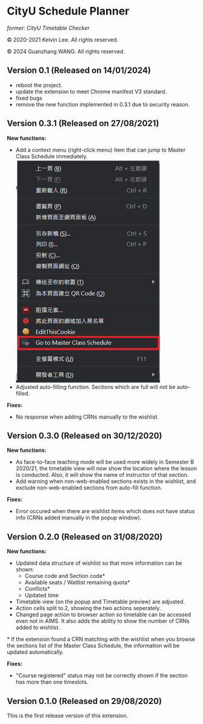 # CityU Schedule Planner 

_former: CityU Timetable Checker_

&copy; 2020-2021 Kelvin Lee. All rights reserved.

&copy; 2024 Guanzhang WANG. All rights reserved.

## Version 0.1 (Released on 14/01/2024)

- reboot the project.
- update the extension to meet Chrome manifest V3 standard.
- fixed bugs
- remove the new function implemented in 0.3.1 due to security reason.

## Version 0.3.1 (Released on 27/08/2021)

**New functions:**

- Add a context menu (right-click menu) item that can jump to Master Class Schedule immediately.
![Example image of context menu item](context.png)
- Adjusted auto-filling function. Sections which are full will not be auto-filled.

**Fixes:**

- No response when adding CRNs manually to the wishlist.

## Version 0.3.0 (Released on 30/12/2020)

**New functions:**

- As face-to-face teaching mode will be used more widely in Semester B 2020/21, the timetable view will now show the location where the lesson is conducted. Also, it will show the name of instructor of that section.
- Add warning when non-web-enabled sections exists in the wishlist, and exclude non-web-enabled sections from auto-fill function.

**Fixes:**

- Error occured when there are wishlist items which does not have status info (CRNs added manually in the popup window).

## Version 0.2.0 (Released on 31/08/2020)

**New functions:**

- Updated data structure of wishlist so that more information can be shown:
    - Course code and Section code*
    - Available seats / Waitlist remaining quota*
    - Conflicts*
    - Updated time
- Timetable view (on the popup and Timetable preview) are adjusted.
- Action cells split to 2, showing the two actions seperately.
- Changed page action to browser action so timetable can be accessed even not in AIMS. It also adds the ability to show the number of CRNs added to wishlist.

\* If the extension found a CRN matching with the wishlist when you browse the sections list of the Master Class Schedule, the information will be updated automatically.

**Fixes:**

- "Course registered" status may not be correctly shown if the section has more than one timeslots.

## Version 0.1.0 (Released on 29/08/2020)

This is the first release version of this extension.